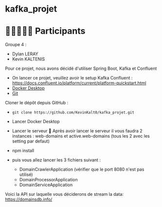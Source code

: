 # kafka_projet
# 👨🏼‍🤝‍👨🏼 Participants
Groupe 4 :
  - Dylan LERAY
  - Kevin KALTENIS
    
Pour ce projet, nous avons décidé d'utiliser Spring Boot, Kafka et Confluent

- On lancer ce projet, veuillez avoir le setup Kafka Confluent :
https://docs.confluent.io/platform/current/platform-quickstart.html
- [Docker Desktop](https://www.docker.com/products/docker-desktop/)
- [Git](https://git-scm.com/downloads)

Cloner le dépôt depuis GitHub :

  - `git clone https://github.com/KevinKalt0/kafka_projet.git`

- Lancer Docker Desktop
- Lancer le serveur 🚀
    Après avoir lancer le serveur il vous faudra 2 instances : web-domains et active.web-domains (tous les 2 avec les setting par defaut)
- npm install
- puis vous allez lancer les 3 fichiers suivant :
    - DomainCrawlerApplication (vérifier que le port 8080 n'est pas utilisé)
    - DomainProcessorApplication
    - DomainServiceApplication

Voici la API sur laquelle vous déciderons de stream la data: https://domainsdb.info/

